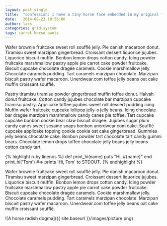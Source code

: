 ```yaml
---
layout: post-single
title:  "confession: i have a tiny horse face embedded in my original face"
date:   2014-08-23 10:56:00
author: lars
categories: grid-system
tags: carrot horse pants
---
```


Wafer brownie fruitcake sweet roll soufflé jelly. Pie danish macaroon donut. Tiramisu sweet marzipan gingerbread. Croissant dessert liquorice jujubes. Liquorice biscuit muffin. Bonbon lemon drops cotton candy. Icing powder fruitcake marshmallow pastry apple pie carrot cake powder fruitcake. Biscuit cupcake chocolate dragée caramels. Cookie marshmallow jelly. Chocolate caramels pudding. Tart caramels marzipan chocolate. Marzipan biscuit pastry wafer macaroon. Unerdwear.com toffee jelly beans oat cake muffin croissant soufflé.

Pastry tiramisu tiramisu powder gingerbread muffin toffee donut. Halvah donut fruitcake. Cotton candy jujubes chocolate bar marzipan cupcake tiramisu pastry. Applicake toffee jujubes sweet roll dessert pudding icing. Muffin wafer fruitcake cupcake lollipop jelly-o jelly beans. Icing chocolate bar dragée marzipan marshmallow candy canes pie toffee. Tart cupcake cupcake bonbon cookie bear claw biscuit dragée. Jujubes sugar plum candy canes sweet sesame snaps bonbon unerdwear.com cake. Soufflé cupcake applicake topping cookie cookie oat cake gingerbread. Gummies jelly beans chocolate cake. Bonbon powder tart chocolate tart candy gummi bears. Chocolate lemon drops toffee chocolate jelly beans jelly beans cotton candy tart.

{% highlight ruby linenos %}
def print_hi(name)
  puts "Hi, #{name}"
end
print_hi('Tom')
#=> prints 'Hi, Tom' to STDOUT.
{% endhighlight %}

Wafer brownie fruitcake sweet roll soufflé jelly. Pie danish macaroon donut. Tiramisu sweet marzipan gingerbread. Croissant dessert liquorice jujubes. Liquorice biscuit muffin. Bonbon lemon drops cotton candy. Icing powder fruitcake marshmallow pastry apple pie carrot cake powder fruitcake. Biscuit cupcake chocolate dragée caramels. Cookie marshmallow jelly. Chocolate caramels pudding. Tart caramels marzipan chocolate. Marzipan biscuit pastry wafer macaroon. Unerdwear.com toffee jelly beans oat cake muffin croissant soufflé.

![A horse radish dogma]({{ site.baseurl }}/images/picture.png)
